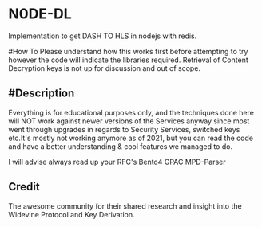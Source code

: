 # N0DE-DL
Implementation to get DASH TO HLS in nodejs with redis.

#How To 
Please understand how this works first before attempting to try however the code will indicate the libraries required.
Retrieval of Content Decryption keys is not up for discussion and out of scope.

#Description 
-----------------------------------------------------------------------------------------------------------------
Everything is for educational purposes only, and the techniques done here will NOT work against newer versions of the Services anyway since most went through upgrades in regards to Security Services, switched keys etc.It's mostly not working anymore as of 2021, but you can read the code and have a better understanding & cool features we managed to do. 

I  will advise always read up your RFC's 
Bento4
GPAC
MPD-Parser

Credit
--------------------------------------------------------------------------------------------------------------------
The awesome community for their shared research and insight into the Widevine Protocol and Key Derivation.

